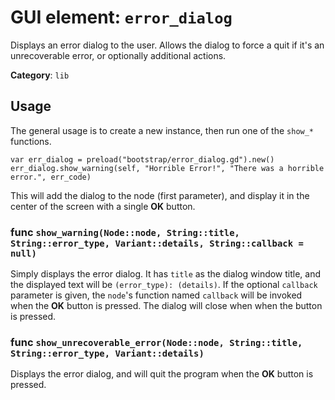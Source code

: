 # GUI element: `error_dialog`

Displays an error dialog to the user.  Allows the dialog to force a quit
if it's an unrecoverable error, or optionally additional actions.

**Category**: `lib`

## Usage

The general usage is to create a new instance, then run one of the `show_*`
functions.

```
var err_dialog = preload("bootstrap/error_dialog.gd").new()
err_dialog.show_warning(self, "Horrible Error!", "There was a horrible error.", err_code)
```

This will add the dialog to the node (first parameter), and display it
in the center of the screen with a single **OK** button.


### func `show_warning(Node::node, String::title, String::error_type, Variant::details, String::callback = null)`

Simply displays the error dialog.  It has `title` as the dialog window title,
and the displayed text will be `(error_type): (details)`.  If the optional
`callback` parameter is given, the `node`'s function named `callback` will
be invoked when the **OK** button is pressed.  The dialog will close when
when the button is pressed.

### func `show_unrecoverable_error(Node::node, String::title, String::error_type, Variant::details)`

Displays the error dialog, and will quit the program when the **OK** button
is pressed.

